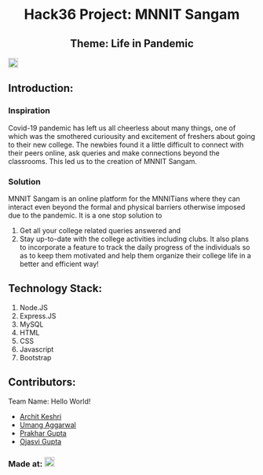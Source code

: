 <h1 align="center">Hack36 Project: MNNIT Sangam</h1>
<h2 align="center">Theme: Life in Pandemic</h2>
<p align="center">
</p>

<a href="https://hack36.com"> <img src="http://bit.ly/BuiltAtHack36" height=20px> </a>


## Introduction:
### Inspiration
   Covid-19 pandemic has left us all cheerless about many things, one of which was the smothered curiousity and excitement of freshers about going to their new college. The newbies found it a little difficult to connect with their peers online, ask queries and make connections beyond the classrooms. This led us to the creation of MNNIT Sangam.  
### Solution
   MNNIT Sangam is an online platform for the MNNITians where they can interact even beyond the formal and physical barriers otherwise imposed due to the pandemic. It is a one stop solution to 
   1. Get all your college related queries answered and 
   2. Stay up-to-date with the college activities including clubs. 
It also plans to incorporate a feature to track the daily progress of the individuals so as to keep them motivated and help them organize their college life in a better and efficient way!
  
## Technology Stack:
  1) Node.JS
  2) Express.JS
  3) MySQL 
  4) HTML
  5) CSS
  6) Javascript
  7) Bootstrap
  

## Contributors:

Team Name: Hello World!

* [Archit Keshri](https://github.com/architkeshri)
* [Umang Aggarwal](https://github.com/Umang-19)
* [Prakhar Gupta](https://github.com/Prakhar1106)
* [Ojasvi Gupta](https://github.com/coder-oj)


### Made at: <a href="https://hack36.com"> <img src="http://bit.ly/BuiltAtHack36" height=20px> </a>
